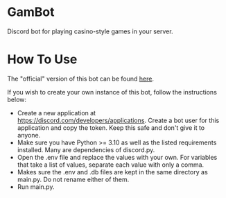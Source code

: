 # GamBot
Discord bot for playing casino-style games in your server.

# How To Use
The "official" version of this bot can be found [here](https://discord.com/api/oauth2/authorize?client_id=948132598364930088&permissions=274878188544&scope=bot).

If you wish to create your own instance of this bot, follow the instructions below:

- Create a new application at https://discord.com/developers/applications. Create a bot user for this application and copy the token. Keep this safe and don't give it to anyone.
- Make sure you have Python >= 3.10 as well as the listed requirements installed. Many are dependencies of discord.py.
- Open the .env file and replace the values with your own. For variables that take a list of values, separate each value with only a comma.
- Makes sure the .env and .db files are kept in the same directory as main.py. Do not rename either of them.
- Run main.py.